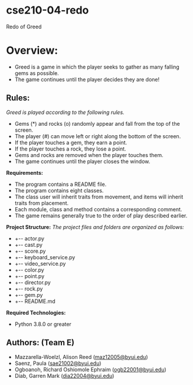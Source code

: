 # cse210-04-redo
Redo of Greed

# **Overview:**

- Greed is a game in which the player seeks to gather as many falling gems as possible.
- The game continues until the player decides they are done!

## **Rules:**

_Greed is played according to the following rules._

- Gems (\*) and rocks (o) randomly appear and fall from the top of the screen.
- The player (#) can move left or right along the bottom of the screen.
- If the player touches a gem, they earn a point.
- If the player touches a rock, they lose a point.
- Gems and rocks are removed when the player touches them.
- The game continues until the player closes the window.

**Requirements:**

- The program contains a README file.
- The program contains eight classes.
- The class user will inherit traits from movement, and items will inherit traits from placement.
- Each module, class and method contains a corresponding comment.
- The game remains generally true to the order of play described earlier.

**Project Structure:**
_The project files and folders are organized as follows:_

- +-- actor.py 
- +-- cast.py 
- +-- score.py 
- +-- keyboard_service.py 
- +-- video_service.py 
- +-- color.py 
- +-- point.py 
- +-- director.py 
- +-- rock.py 
- +-- gem.py 
- +-- README.md 

**Required Technologies:**

- Python 3.8.0 or greater

## **Authors: (Team E)**

- Mazzarella-Woelzl, Alison Reed (maz12005@byui.edu)
- Saenz, Paula (sae21002@byui.edu)
- Ogboanoh, Richard Oshiomole Ephraim (ogb22001@byui.edu)
- Diab, Garren Mark (dia22004@byui.edu)

